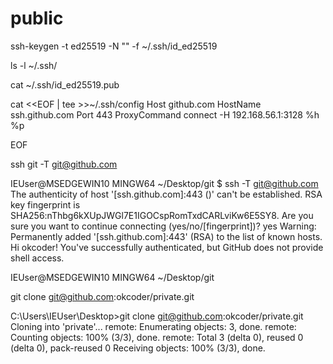 # public

ssh-keygen  -t ed25519 -N "" -f ~/.ssh/id_ed25519


ls -l ~/.ssh/


cat ~/.ssh/id_ed25519.pub

cat <<EOF | tee >>~/.ssh/config
Host github.com
    HostName ssh.github.com
    Port 443
    ProxyCommand connect -H 192.168.56.1:3128 %h %p

EOF

ssh git -T git@github.com

IEUser@MSEDGEWIN10 MINGW64 ~/Desktop/git
$ ssh -T git@github.com
The authenticity of host '[ssh.github.com]:443 (<no hostip for proxy command>)' can't be established.
RSA key fingerprint is SHA256:nThbg6kXUpJWGl7E1IGOCspRomTxdCARLviKw6E5SY8.
Are you sure you want to continue connecting (yes/no/[fingerprint])? yes
Warning: Permanently added '[ssh.github.com]:443' (RSA) to the list of known hosts.
Hi okcoder! You've successfully authenticated, but GitHub does not provide shell access.

IEUser@MSEDGEWIN10 MINGW64 ~/Desktop/git


git clone git@github.com:okcoder/private.git

C:\Users\IEUser\Desktop>git clone git@github.com:okcoder/private.git
Cloning into 'private'...
remote: Enumerating objects: 3, done.
remote: Counting objects: 100% (3/3), done.
remote: Total 3 (delta 0), reused 0 (delta 0), pack-reused 0
Receiving objects: 100% (3/3), done.
